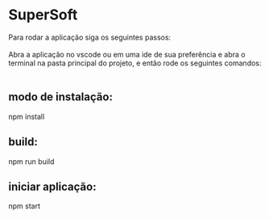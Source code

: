 # SuperSoft
Para rodar a aplicação siga os seguintes passos:<br><br>
Abra a aplicação no vscode ou em uma ide de sua preferência e abra o terminal na pasta principal do projeto, e então rode os seguintes comandos:
<br><br>
## modo de instalação:
npm install

## build:
npm run build

## iniciar aplicação:
npm start
